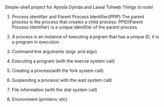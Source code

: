 Simple-shell project for Ayoola Oyinda and Lawal Toheeb
Things to note!

1. Process identifier and Parent Process Identifier(PPIP)
The parent process is the process that creates a child process.
PPID(Parent Process Identifier) is a unique identifier of the parent process

2. A process is an instance of executing a prgram that has a unique ID, it is a program in execution.
3. Command line arguments (argc and argv)
4. Executing a program (with the execve system call)
5. Creating a process(with the fork system call)
6. Suspending a process( with the wait system call)
7. File information (with the stat system call)
8. Environment (printenv, etc)


